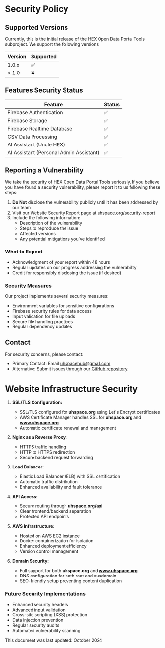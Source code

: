 # Security Policy

## Supported Versions
Currently, this is the initial release of the HEX Open Data Portal Tools subproject. We support the following versions:

| Version | Supported          |
| ------- | ------------------ |
| 1.0.x   | :white_check_mark: |
| < 1.0   | :x:                |

## Features Security Status

| Feature | Status |
| ------- | ------ |
| Firebase Authentication | :white_check_mark: |
| Firebase Storage | :white_check_mark: |
| Firebase Realtime Database | :white_check_mark: |
| CSV Data Processing | :white_check_mark: |
| AI Assistant (Uncle HEX) | :white_check_mark: |
| AI Assistant (Personal Admin Assistant) | :white_check_mark: |

## Reporting a Vulnerability

We take the security of HEX Open Data Portal Tools seriously. If you believe you have found a security vulnerability, please report it to us following these steps:

1. **Do Not** disclose the vulnerability publicly until it has been addressed by our team
2. Visit our Website Security Report page at [uhspace.org/security-report](https://uhspace.org/security-report)
3. Include the following information:
   - Description of the vulnerability
   - Steps to reproduce the issue
   - Affected versions
   - Any potential mitigations you've identified

### What to Expect

- Acknowledgment of your report within 48 hours
- Regular updates on our progress addressing the vulnerability
- Credit for responsibly disclosing the issue (if desired)

### Security Measures

Our project implements several security measures:

- Environment variables for sensitive configurations
- Firebase security rules for data access
- Input validation for file uploads
- Secure file handling practices
- Regular dependency updates

## Contact

For security concerns, please contact:
- Primary Contact: Email uhspacehub@gmail.com
- Alternative: Submit issues through our [GitHub repository](https://github.com/HACC-2024/HEX)

# Website Infrastructure Security

1. **SSL/TLS Configuration:**
   - SSL/TLS configured for **uhspace.org** using Let's Encrypt certificates
   - AWS Certificate Manager handles SSL for **uhspace.org** and **www.uhspace.org**
   - Automatic certificate renewal and management

2. **Nginx as a Reverse Proxy:**
   - HTTPS traffic handling
   - HTTP to HTTPS redirection
   - Secure backend request forwarding

3. **Load Balancer:**
   - Elastic Load Balancer (ELB) with SSL certification
   - Automatic traffic distribution
   - Enhanced availability and fault tolerance

4. **API Access:**
   - Secure routing through **uhspace.org/api**
   - Clear frontend/backend separation
   - Protected API endpoints

5. **AWS Infrastructure:**
   - Hosted on AWS EC2 instance
   - Docker containerization for isolation
   - Enhanced deployment efficiency
   - Version control management

6. **Domain Security:**
   - Full support for both **uhspace.org** and **www.uhspace.org**
   - DNS configuration for both root and subdomain
   - SEO-friendly setup preventing content duplication

### Future Security Implementations

- Enhanced security headers
- Advanced input validation
- Cross-site scripting (XSS) protection
- Data injection prevention
- Regular security audits
- Automated vulnerability scanning

This document was last updated: October 2024
